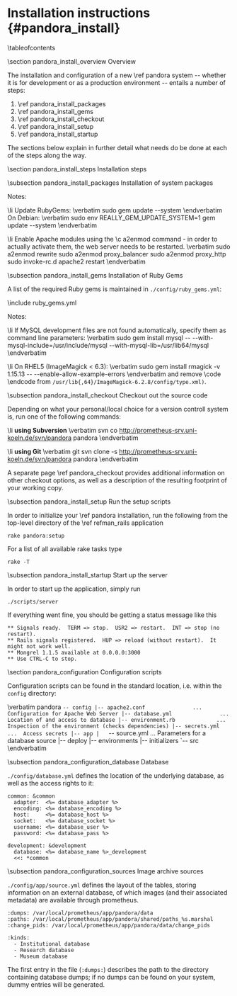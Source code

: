 
Installation instructions    {#pandora_install}
=========================

\tableofcontents

\section pandora_install_overview Overview

The installation and configuration of a new \ref pandora system -- whether it is
for development or as a production environment -- entails a number of steps:

1. \ref pandora_install_packages
2. \ref pandora_install_gems
3. \ref pandora_install_checkout
4. \ref pandora_install_setup
5. \ref pandora_install_startup

The sections below explain in further detail what needs do be done at each of the
steps along the way.

\section pandora_install_steps Installation steps

\subsection pandora_install_packages Installation of system packages

Notes:

\li Update RubyGems:
\verbatim
sudo gem update --system
\endverbatim
On Debian:
\verbatim
sudo env REALLY_GEM_UPDATE_SYSTEM=1 gem update --system
\endverbatim

\li Enable Apache modules using the \c a2enmod command - in order to actually activate them, the web server needs to be restarted. 
\verbatim
sudo a2enmod rewrite
sudo a2enmod proxy_balancer
sudo a2enmod proxy_http
sudo invoke-rc.d apache2 restart
\endverbatim

\subsection pandora_install_gems Installation of Ruby Gems

A list of the required Ruby gems is maintained in `./config/ruby_gems.yml`:

\include ruby_gems.yml

Notes:

\li If MySQL development files are not found automatically, specify them as command
line parameters:
\verbatim
sudo gem install mysql -- --with-mysql-include=/usr/include/mysql --with-mysql-lib=/usr/lib64/mysql
\endverbatim

\li On RHEL5 (ImageMagick < 6.3):
\verbatim
sudo gem install rmagick -v 1.15.13 -- --enable-allow-example-errors
\endverbatim
and remove
\code
<include file="type-windows.xml" />
\endcode
from `/usr/lib{,64}/ImageMagick-6.2.8/config/type.xml)`. 

\subsection pandora_install_checkout Checkout out the source code

Depending on what your personal/local choice for a version controll system is,
run one of the following commands:

\li **using Subversion**
\verbatim
svn co http://prometheus-srv.uni-koeln.de/svn/pandora pandora
\endverbatim

\li **using Git**
\verbatim
git svn clone -s http://prometheus-srv.uni-koeln.de/svn/pandora pandora
\endverbatim

A separate page \ref pandora_checkout provides additional information on other
checkout options, as well as a description of the resulting footprint of your
working copy.

\subsection pandora_install_setup Run the setup scripts

In order to initialize your \ref pandora installation, run the following from the
top-level directory of the \ref refman_rails application

    rake pandora:setup

For a list of all available rake tasks type

    rake -T

\subsection pandora_install_startup Start up the server

In order to start up the application, simply run

    ./scripts/server

If everything went fine, you should be getting a status message like this

    ** Signals ready.  TERM => stop.  USR2 => restart.  INT => stop (no restart).
    ** Rails signals registered.  HUP => reload (without restart).  It might not work well.
    ** Mongrel 1.1.5 available at 0.0.0.0:3000
    ** Use CTRL-C to stop.

\section pandora_configuration Configuration scripts

Configuration scripts can be found in the standard location, i.e. within
the `config` directory:

\verbatim
pandora
`-- config
    |-- apache2.conf               ...  Configuration for Apache Web Server
    |-- database.yml               ...  Location of and access to database
    |-- environment.rb             ...  Inspection of the environment (checks dependencies)
    |-- secrets.yml                ...  Access secrets
    |-- app
    |   `-- source.yml             ...  Parameters for a database source
    |-- deploy
    |-- environments
    |-- initializers
    `-- src
\endverbatim

\subsection pandora_configuration_database Database

`./config/database.yml` defines the location of the underlying database, as well as the
access rights to it:

    common: &common
      adapter:  <%= database_adapter %>
      encoding: <%= database_encoding %>
      host:     <%= database_host %>
      socket:   <%= database_socket %>
      username: <%= database_user %>
      password: <%= database_pass %>

    development: &development
      database: <%= database_name %>_development
      <<: *common

\subsection pandora_configuration_sources Image archive sources

`./config/app/source.yml` defines the layout of the tables, storing information on an
external database, of which images (and their associated metadata) are available
through prometheus.

    :dumps: /var/local/prometheus/app/pandora/data
    :paths: /var/local/prometheus/app/pandora/shared/paths_%s.marshal
    :change_pids: /var/local/prometheus/app/pandora/data/change_pids

    :kinds:
      - Institutional database
      - Research database
      - Museum database

The first entry in the file (``:dumps:``) describes the path to the directory
containing database dumps; if no dumps can be found on your system, dummy
entries will be generated.
